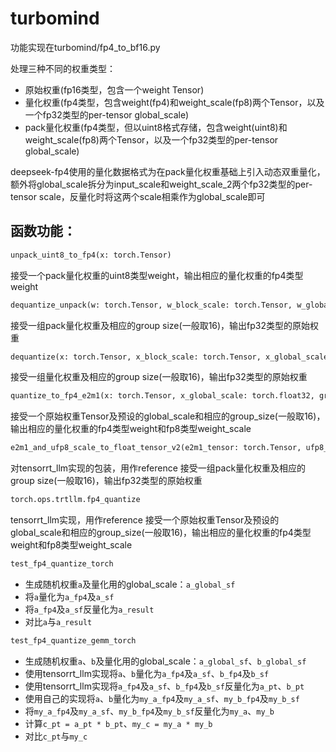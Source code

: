 # turbomind

功能实现在turbomind/fp4_to_bf16.py

处理三种不同的权重类型：
* 原始权重(fp16类型，包含一个weight Tensor)
* 量化权重(fp4类型，包含weight(fp4)和weight_scale(fp8)两个Tensor，以及一个fp32类型的per-tensor global_scale)
* pack量化权重(fp4类型，但以uint8格式存储，包含weight(uint8)和weight_scale(fp8)两个Tensor，以及一个fp32类型的per-tensor global_scale)

deepseek-fp4使用的量化数据格式为在pack量化权重基础上引入动态双重量化，额外将global_scale拆分为input_scale和weight_scale_2两个fp32类型的per-tensor scale，反量化时将这两个scale相乘作为global_scale即可

## 函数功能：

```python
unpack_uint8_to_fp4(x: torch.Tensor)
```

接受一个pack量化权重的uint8类型weight，输出相应的量化权重的fp4类型weight

```python
dequantize_unpack(w: torch.Tensor, w_block_scale: torch.Tensor, w_global_scale: torch.float32, group_size: int)
```

接受一组pack量化权重及相应的group size(一般取16)，输出fp32类型的原始权重

```python
dequantize(x: torch.Tensor, x_block_scale: torch.Tensor, x_global_scale: torch.float32, group_size: int)
```

接受一组量化权重及相应的group size(一般取16)，输出fp32类型的原始权重

```python
quantize_to_fp4_e2m1(x: torch.Tensor, x_global_scale: torch.float32, group_size: int)
```

接受一个原始权重Tensor及预设的global_scale和相应的group_size(一般取16)，输出相应的量化权重的fp4类型weight和fp8类型weight_scale

```python
e2m1_and_ufp8_scale_to_float_tensor_v2(e2m1_tensor: torch.Tensor, ufp8_scale_tensor: torch.Tensor, global_scale_tensor: torch.Tensor, sf_vec_size: int, ufp8_type: int = 1)
```

对tensorrt_llm实现的包装，用作reference
接受一组pack量化权重及相应的group size(一般取16)，输出fp32类型的原始权重

```python
torch.ops.trtllm.fp4_quantize
```

tensorrt_llm实现，用作reference
接受一个原始权重Tensor及预设的global_scale和相应的group_size(一般取16)，输出相应的量化权重的fp4类型weight和fp8类型weight_scale

```python
test_fp4_quantize_torch
```

* 生成随机权重`a`及量化用的global_scale：`a_global_sf`
* 将`a`量化为`a_fp4`及`a_sf`
* 将`a_fp4`及`a_sf`反量化为`a_result`
* 对比`a`与`a_result`

```python
test_fp4_quantize_gemm_torch
```

* 生成随机权重`a`、`b`及量化用的global_scale：`a_global_sf`、`b_global_sf`
* 使用tensorrt_llm实现将`a`、`b`量化为`a_fp4`及`a_sf`、`b_fp4`及`b_sf`
* 使用tensorrt_llm实现将`a_fp4`及`a_sf`、`b_fp4`及`b_sf`反量化为`a_pt`、`b_pt`
* 使用自己的实现将`a`、`b`量化为`my_a_fp4`及`my_a_sf`、`my_b_fp4`及`my_b_sf`
* 将`my_a_fp4`及`my_a_sf`、`my_b_fp4`及`my_b_sf`反量化为`my_a`、`my_b`
* 计算`c_pt = a_pt * b_pt`、`my_c = my_a * my_b`
* 对比`c_pt`与`my_c`
